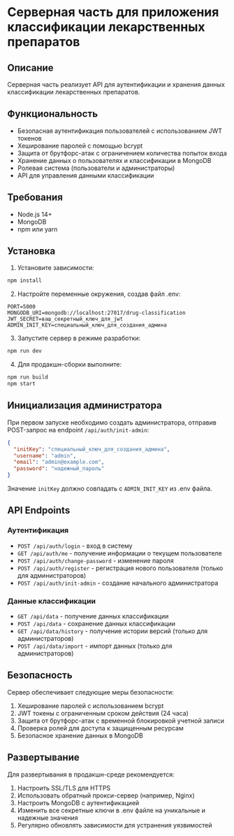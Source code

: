 # Серверная часть для приложения классификации лекарственных препаратов

## Описание
Серверная часть реализует API для аутентификации и хранения данных классификации лекарственных препаратов.

## Функциональность
- Безопасная аутентификация пользователей с использованием JWT токенов
- Хеширование паролей с помощью bcrypt
- Защита от брутфорс-атак с ограничением количества попыток входа
- Хранение данных о пользователях и классификации в MongoDB
- Ролевая система (пользователи и администраторы)
- API для управления данными классификации

## Требования
- Node.js 14+
- MongoDB
- npm или yarn

## Установка

1. Установите зависимости:
```bash
npm install
```

2. Настройте переменные окружения, создав файл .env:
```
PORT=5000
MONGODB_URI=mongodb://localhost:27017/drug-classification
JWT_SECRET=ваш_секретный_ключ_для_jwt
ADMIN_INIT_KEY=специальный_ключ_для_создания_админа
```

3. Запустите сервер в режиме разработки:
```bash
npm run dev
```

4. Для продакшн-сборки выполните:
```bash
npm run build
npm start
```

## Инициализация администратора

При первом запуске необходимо создать администратора, отправив POST-запрос на endpoint `/api/auth/init-admin`:

```json
{
  "initKey": "специальный_ключ_для_создания_админа",
  "username": "admin",
  "email": "admin@example.com",
  "password": "надежный_пароль"
}
```

Значение `initKey` должно совпадать с `ADMIN_INIT_KEY` из .env файла.

## API Endpoints

### Аутентификация

- `POST /api/auth/login` - вход в систему
- `GET /api/auth/me` - получение информации о текущем пользователе
- `POST /api/auth/change-password` - изменение пароля
- `POST /api/auth/register` - регистрация нового пользователя (только для администраторов)
- `POST /api/auth/init-admin` - создание начального администратора

### Данные классификации

- `GET /api/data` - получение данных классификации
- `POST /api/data` - сохранение данных классификации
- `GET /api/data/history` - получение истории версий (только для администраторов)
- `POST /api/data/import` - импорт данных (только для администраторов)

## Безопасность

Сервер обеспечивает следующие меры безопасности:

1. Хеширование паролей с использованием bcrypt
2. JWT токены с ограниченным сроком действия (24 часа)
3. Защита от брутфорс-атак с временной блокировкой учетной записи
4. Проверка ролей для доступа к защищенным ресурсам
5. Безопасное хранение данных в MongoDB

## Развертывание

Для развертывания в продакшн-среде рекомендуется:

1. Настроить SSL/TLS для HTTPS
2. Использовать обратный прокси-сервер (например, Nginx)
3. Настроить MongoDB с аутентификацией
4. Изменить все секретные ключи в .env файле на уникальные и надежные значения
5. Регулярно обновлять зависимости для устранения уязвимостей 